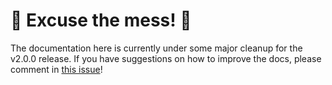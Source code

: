 # 🚧 Excuse the mess! 🚧

The documentation here is currently under some major cleanup for the v2.0.0 release. If you have suggestions on how to improve the docs, please comment in [this issue](https://github.com/hotforfeature/origami/issues/43)!
